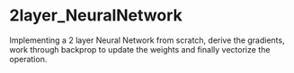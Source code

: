 # 2layer_NeuralNetwork
Implementing a 2 layer Neural Network from scratch, derive the gradients, work through backprop to update the weights and finally vectorize the operation.

